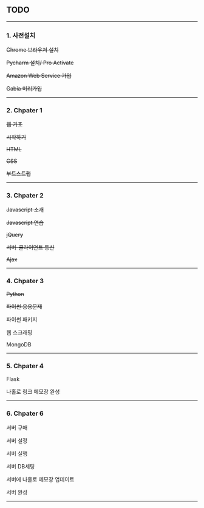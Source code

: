 ## TODO

---

### 1. 사전설치

~~Chrome 브라우저 설치~~

~~Pycharm 설치/ Pro Activate~~

~~Amazon Web Service 가입~~

~~Gabia 미리가입~~

---

### 2. Chpater 1

~~웹 기초~~

~~시작하기~~

~~HTML~~

~~CSS~~

~~부트스트랩~~

---

### 3. Chpater 2

~~Javascript 소개~~

~~Javascript 연습~~

~~jQuery~~

~~서버-클라이언트 통신~~

~~Ajax~~

---

### 4. Chpater 3

~~Python~~

~~파이썬 응용문제~~

파이썬 패키지

웹 스크래핑

MongoDB

---

### 5. Chpater 4

Flask

나홀로 링크 메모장 완성

---

### 6. Chpater 6

서버 구매

서버 설정

서버 실행

서버 DB세팅

서버에 나홀로 메모장 업데이트

서버 완성

---
